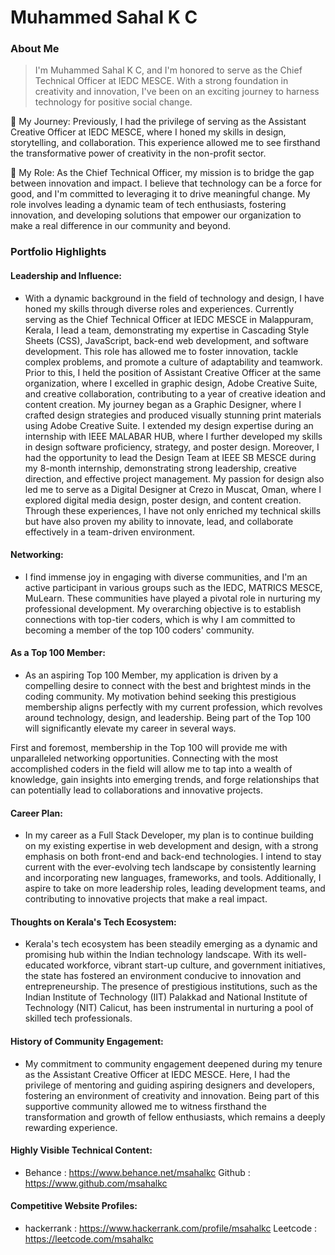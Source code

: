 # Muhammed Sahal K C

### About Me

> I'm Muhammed Sahal K C, and I'm honored to serve as the Chief Technical Officer at IEDC MESCE. With a strong foundation in creativity and innovation, I've been on an exciting journey to harness technology for positive social change.

🚀 My Journey:
Previously, I had the privilege of serving as the Assistant Creative Officer at IEDC MESCE, where I honed my skills in design, storytelling, and collaboration. This experience allowed me to see firsthand the transformative power of creativity in the non-profit sector.

🔧 My Role:
As the Chief Technical Officer, my mission is to bridge the gap between innovation and impact. I believe that technology can be a force for good, and I'm committed to leveraging it to drive meaningful change. My role involves leading a dynamic team of tech enthusiasts, fostering innovation, and developing solutions that empower our organization to make a real difference in our community and beyond.


### Portfolio Highlights



#### Leadership and Influence:

- With a dynamic background in the field of technology and design, I have honed my skills through diverse roles and experiences. Currently serving as the Chief Technical Officer at IEDC MESCE in Malappuram, Kerala, I lead a team, demonstrating my expertise in Cascading Style Sheets (CSS), JavaScript, back-end web development, and software development. This role has allowed me to foster innovation, tackle complex problems, and promote a culture of adaptability and teamwork. Prior to this, I held the position of Assistant Creative Officer at the same organization, where I excelled in graphic design, Adobe Creative Suite, and creative collaboration, contributing to a year of creative ideation and content creation. My journey began as a Graphic Designer, where I crafted design strategies and produced visually stunning print materials using Adobe Creative Suite. I extended my design expertise during an internship with IEEE MALABAR HUB, where I further developed my skills in design software proficiency, strategy, and poster design. Moreover, I had the opportunity to lead the Design Team at IEEE SB MESCE during my 8-month internship, demonstrating strong leadership, creative direction, and effective project management. My passion for design also led me to serve as a Digital Designer at Crezo in Muscat, Oman, where I explored digital media design, poster design, and content creation. Through these experiences, I have not only enriched my technical skills but have also proven my ability to innovate, lead, and collaborate effectively in a team-driven environment.

#### Networking: 

- I find immense joy in engaging with diverse communities, and I'm an active participant in various groups such as the IEDC, MATRICS MESCE, MuLearn. These communities have played a pivotal role in nurturing my professional development. My overarching objective is to establish connections with top-tier coders, which is why I am committed to becoming a member of the top 100 coders' community.

#### As a Top 100 Member: 

- As an aspiring Top 100 Member, my application is driven by a compelling desire to connect with the best and brightest minds in the coding community. My motivation behind seeking this prestigious membership aligns perfectly with my current profession, which revolves around technology, design, and leadership. Being part of the Top 100 will significantly elevate my career in several ways.

First and foremost, membership in the Top 100 will provide me with unparalleled networking opportunities. Connecting with the most accomplished coders in the field will allow me to tap into a wealth of knowledge, gain insights into emerging trends, and forge relationships that can potentially lead to collaborations and innovative projects.

#### Career Plan:

- In my career as a Full Stack Developer, my plan is to continue building on my existing expertise in web development and design, with a strong emphasis on both front-end and back-end technologies. I intend to stay current with the ever-evolving tech landscape by consistently learning and incorporating new languages, frameworks, and tools. Additionally, I aspire to take on more leadership roles, leading development teams, and contributing to innovative projects that make a real impact.

#### Thoughts on Kerala's Tech Ecosystem: 

- Kerala's tech ecosystem has been steadily emerging as a dynamic and promising hub within the Indian technology landscape. With its well-educated workforce, vibrant start-up culture, and government initiatives, the state has fostered an environment conducive to innovation and entrepreneurship. The presence of prestigious institutions, such as the Indian Institute of Technology (IIT) Palakkad and National Institute of Technology (NIT) Calicut, has been instrumental in nurturing a pool of skilled tech professionals.

#### History of Community Engagement:

-  My commitment to community engagement deepened during my tenure as the Assistant Creative Officer at IEDC MESCE. Here, I had the privilege of mentoring and guiding aspiring designers and developers, fostering an environment of creativity and innovation. Being part of this supportive community allowed me to witness firsthand the transformation and growth of fellow enthusiasts, which remains a deeply rewarding experience.

#### Highly Visible Technical Content:

- Behance : https://www.behance.net/msahalkc
  Github  : https://www.github.com/msahalkc

#### Competitive Website Profiles:

- hackerrank : https://www.hackerrank.com/profile/msahalkc
  Leetcode   : https://leetcode.com/msahalkc
